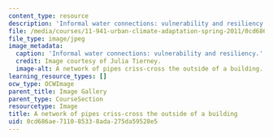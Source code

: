 ```yaml
---
content_type: resource
description: 'Informal water connections: vulnerability and resiliency. MIT Student'
file: /media/courses/11-941-urban-climate-adaptation-spring-2011/0cd686ae711085338ada275da59528e5_pipes1.jpg
file_type: image/jpeg
image_metadata:
  caption: 'Informal water connections: vulnerability and resiliency.'
  credit: Image courtesy of Julia Tierney.
  image-alt: A network of pipes criss-cross the outside of a building.
learning_resource_types: []
ocw_type: OCWImage
parent_title: Image Gallery
parent_type: CourseSection
resourcetype: Image
title: A network of pipes criss-cross the outside of a building
uid: 0cd686ae-7110-8533-8ada-275da59528e5
---
```

